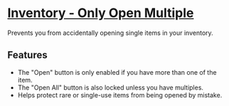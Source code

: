 # [Inventory - Only Open Multiple](https://www.mousehuntgame.com/preferences.php?tab=mousehunt-improved-settings#mousehunt-improved-settings-feature-only-open-multiple)

Prevents you from accidentally opening single items in your inventory.

## Features

- The "Open" button is only enabled if you have more than one of the item.
- The "Open All" button is also locked unless you have multiples.
- Helps protect rare or single-use items from being opened by mistake.

